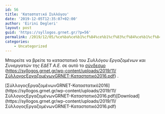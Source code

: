 ```yaml
---
id: 56
title: 'Καταστατικό Συλλόγου'
date: '2019-12-05T12:35:07+02:00'
author: 'Eirini Degleri'
layout: post
guid: 'https://syllogos.grnet.gr/?p=56'
permalink: /2019/12/05/%ce%ba%ce%b1%cf%84%ce%b1%cf%83%cf%84%ce%b1%cf%84%ce%b9%ce%ba%cf%8c-%cf%83%cf%85%ce%bb%ce%bb%cf%8c%ce%b3%ce%bf%cf%85-%ce%b5%cf%81%ce%b3%ce%b1%ce%b6%ce%bf%ce%bc%ce%ad%ce%bd%cf%89%ce%bd-%ce%ba%ce%b1/
categories:
    - Uncategorized
---
```


Μπορείτε να βρείτε το καταστατικό του *Συλλόγου Εργαζομένων και Συνεργατών της ΕΔΕΤ Α.Ε.* σε αυτό το [σύνδεσμο](https://syllogos.grnet.gr/wp-content/uploads/2019/11/ΣύλλογοςΕργαζομένωνGRNET-Καταστατικό2016.pdf) (https://syllogos.grnet.gr/wp-content/uploads/2019/11/ΣύλλογοςΕργαζομένωνGRNET-Καταστατικό2016.pdf) .

<div class="wp-block-file">[ΣύλλογοςΕργαζομένωνGRNET-Καταστατικό2016](https://syllogos.grnet.gr/wp-content/uploads/2019/11/ΣύλλογοςΕργαζομένωνGRNET-Καταστατικό2016.pdf)[Download](https://syllogos.grnet.gr/wp-content/uploads/2019/11/ΣύλλογοςΕργαζομένωνGRNET-Καταστατικό2016.pdf)</div>
